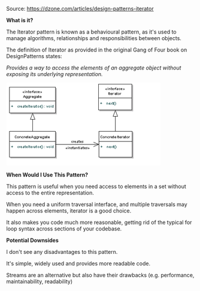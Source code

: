 Source: https://dzone.com/articles/design-patterns-iterator

**What is it?**

The Iterator pattern is known as a behavioural pattern, as it's used to manage algorithms, relationships and responsibilities between objects.

The definition of Iterator as provided in the original Gang of Four book on DesignPatterns states: 

_Provides a way to access the elements of an aggregate object without exposing its underlying representation._

![alt text](https://github.com/pattern-playground/gangoffour/blob/master/images/iterator_pattern.png?raw=true)

**When Would I Use This Pattern?**

This pattern is useful when you need access to elements in a set without access to the entire representation. 

When you need a uniform traversal interface, and multiple traversals may happen across elements, iterator is a good choice. 

It also makes you code much more reasonable, getting rid of the typical for loop syntax across sections of your codebase.

**Potential Downsides**

I don't see any disadvantages to this pattern. 

It's simple, widely used and provides more readable code. 

Streams are an alternative but also have their drawbacks (e.g. performance, maintainability, readability)